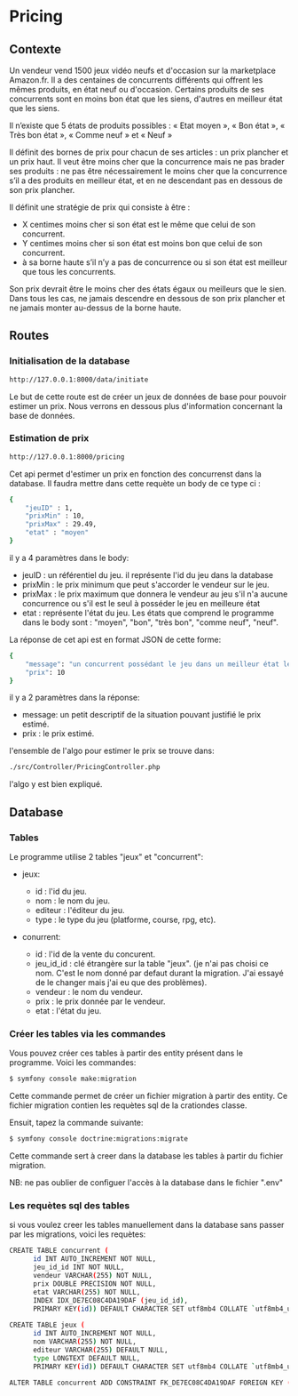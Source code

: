 # Pricing


## Contexte

Un vendeur vend 1500 jeux vidéo neufs et d'occasion sur la marketplace Amazon.fr.
Il a des centaines de concurrents différents qui offrent les mêmes produits, en état neuf ou d'occasion.
Certains produits de ses concurrents sont en moins bon état que les siens, d'autres en meilleur état que les siens. 

Il n’existe que 5 états de produits possibles : « Etat moyen », « Bon état », « Très bon état », « Comme neuf » et « Neuf »

Il définit des bornes de prix pour chacun de ses articles : un prix plancher et un prix haut. 
Il veut être moins cher que la concurrence mais ne pas brader ses produits : ne pas être nécessairement le moins cher que la concurrence s’il a des produits en meilleur état,
et en ne descendant pas en dessous de son prix plancher.

Il définit une stratégie de prix qui consiste à être :
  - X centimes moins cher si son état est le même que celui de son concurrent.
  - Y centimes moins cher si son état est moins bon que celui de son concurrent.
  - à sa borne haute s’il n’y a pas de concurrence ou si son état est meilleur que tous les concurrents.
  
Son prix devrait être le moins cher des états égaux ou meilleurs que le sien.
Dans tous les cas, ne jamais descendre en dessous de son prix plancher et ne jamais monter au-dessus de la borne haute.



## Routes

### Initialisation de la database

```bash
http://127.0.0.1:8000/data/initiate
```
Le but de cette route est de créer un jeux de données de base pour pouvoir estimer un prix.
Nous verrons en dessous plus d'information concernant la base de données.

### Estimation de prix

```bash
http://127.0.0.1:8000/pricing
```
Cet api permet d'estimer un prix en fonction des concurrenst dans la database.
Il faudra mettre dans cette requète un body de ce type ci :

```bash
{
    "jeuID" : 1,
    "prixMin" : 10,
    "prixMax" : 29.49,
    "etat" : "moyen"
}
```
il y a 4 paramètres dans le body:
  - jeuID : un référentiel du jeu. il représente l'id du jeu dans la database
  - prixMin : le prix minimum que peut s'accorder le vendeur sur le jeu.
  - prixMax : le prix maximum que donnera le vendeur au jeu s'il n'a aucune concurrence ou s'il est le seul à posséder le jeu en meilleure état
  - etat : représente l'état du jeu. Les états que comprend le programme dans le body sont : "moyen", "bon", "très bon", "comme neuf", "neuf".
  
La réponse de cet api est en format JSON de cette forme:
```bash
{
    "message": "un concurrent possédant le jeu dans un meilleur état le vend 10.5 euros",
    "prix": 10
}
```
il y a 2 paramètres dans la réponse:
  - message: un petit descriptif de la situation pouvant justifié le prix estimé.
  - prix :  le prix estimé.

l'ensemble de l'algo pour estimer le prix se trouve dans:

```bash
./src/Controller/PricingController.php
```
l'algo y est bien expliqué.
  
## Database

### Tables
Le programme utilise 2 tables "jeux" et "concurrent":
  - jeux:
      - id : l'id du jeu.
      - nom :  le nom du jeu.
      - editeur : l'éditeur du jeu.
      - type : le type du jeu (platforme, course, rpg, etc).
      
  - conurrent:
      - id : l'id de la vente du concurent.
      - jeu_id_id : clé étrangère sur la table "jeux". (je n'ai pas choisi ce nom. C'est le nom donné par defaut durant la migration. J'ai essayé de le changer mais j'ai eu que des problèmes).
      - vendeur : le nom du vendeur.
      - prix : le prix donnée par le vendeur.
      - etat : l'état du jeu.
      
### Créer les tables via les commandes
      
Vous pouvez créer ces tables à partir des entity présent dans le programme.
Voici les commandes:
  
```bash
$ symfony console make:migration
```
Cette commande permet de créer un fichier migration à partir des entity.
Ce fichier migration contien les requètes sql de la crationdes classe.

Ensuit, tapez la commande suivante:
```bash
$ symfony console doctrine:migrations:migrate
```
Cette commande sert à creer dans la database les tables à partir du fichier migration.

NB: ne pas oublier de configuer l'accès à la database dans le fichier ".env"

### Les requètes sql des tables

si vous voulez creer les tables manuellement dans la database sans passer par les migrations, voici les requètes:
```bash
CREATE TABLE concurrent (
      id INT AUTO_INCREMENT NOT NULL, 
      jeu_id_id INT NOT NULL,
      vendeur VARCHAR(255) NOT NULL,
      prix DOUBLE PRECISION NOT NULL,
      etat VARCHAR(255) NOT NULL,
      INDEX IDX_DE7EC08C4DA19DAF (jeu_id_id),
      PRIMARY KEY(id)) DEFAULT CHARACTER SET utf8mb4 COLLATE `utf8mb4_unicode_ci` ENGINE = InnoDB;
      
CREATE TABLE jeux (
      id INT AUTO_INCREMENT NOT NULL,
      nom VARCHAR(255) NOT NULL,
      editeur VARCHAR(255) DEFAULT NULL,
      type LONGTEXT DEFAULT NULL,
      PRIMARY KEY(id)) DEFAULT CHARACTER SET utf8mb4 COLLATE `utf8mb4_unicode_ci` ENGINE = InnoDB;
      
ALTER TABLE concurrent ADD CONSTRAINT FK_DE7EC08C4DA19DAF FOREIGN KEY (jeu_id_id) REFERENCES jeux (id);      
```

     
     
     
